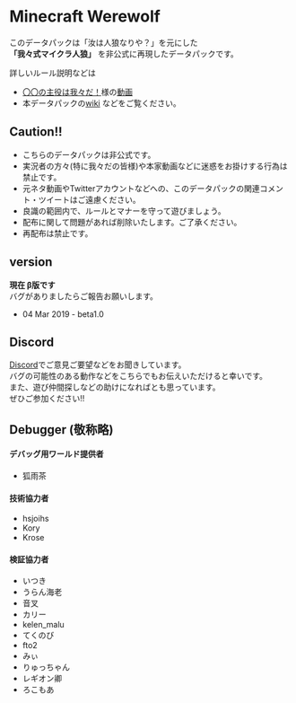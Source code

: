 # Minecraft Werewolf

このデータパックは「汝は人狼なりや？」を元にした   
__「我々式マイクラ人狼」__
を非公式に再現したデータパックです。

詳しいルール説明などは
 - [〇〇の主役は我々だ！][1]様の[動画][2]
 - 本データパックの[wiki][4]
などをご覧ください。

## Caution!!
 - こちらのデータパックは非公式です。
 - 実況者の方々(特に我々だの皆様)や本家動画などに迷惑をお掛けする行為は禁止です。
 - 元ネタ動画やTwitterアカウントなどへの、このデータパックの関連コメント・ツイートはご遠慮ください。
 - 良識の範囲内で、ルールとマナーを守って遊びましょう。
 - 配布に関して問題があれば削除いたします。ご了承ください。
 - 再配布は禁止です。

## version
__現在 β版です__   
バグがありましたらご報告お願いします。
 - 04 Mar 2019 - beta1.0

## Discord
[Discord][5]でご意見ご要望などをお聞きしています。   
バグの可能性のある動作などをこちらでもお伝えいただけると幸いです。   
また、遊び仲間探しなどの助けになればとも思っています。   
ぜひご参加ください!!

## Debugger (敬称略)
#### デバッグ用ワールド提供者
 - 狐雨茶
#### 技術協力者
 - hsjoihs
 - Kory
 - Krose
#### 検証協力者
 - いつき
 - うらん海老
 - 音叉
 - カリー
 - kelen_malu
 - てくのび
 - fto2
 - みぃ
 - りゅっちゃん
 - レギオン卿
 - ろこもあ
 

[1]:https://www.youtube.com/channel/UCIZzHNbzlIskx3TxGznRyYg
[2]:https://youtu.be/X9nXLUE6ZIY
[3]:https://dic.nicovideo.jp/id/5501981
[4]:https://github.com/KizahashiLuca/minecraft_werewolf_light_japanese/wiki
[5]:https://discord.gg/ryNDGhU